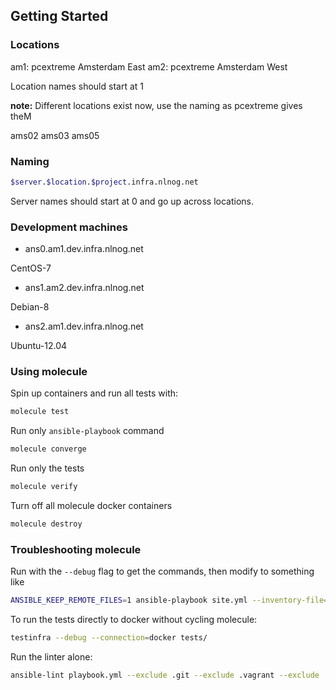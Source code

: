 
## Getting Started


### Locations

am1: pcextreme Amsterdam East
am2: pcextreme Amsterdam West

Location names should start at 1

**note:** Different locations exist now, use the naming as pcextreme gives theM

ams02
ams03
ams05

### Naming

```sh
$server.$location.$project.infra.nlnog.net
```

Server names should start at 0 and go up across locations.


### Development machines

- ans0.am1.dev.infra.nlnog.net

CentOS-7

- ans1.am2.dev.infra.nlnog.net

Debian-8

- ans2.am1.dev.infra.nlnog.net

Ubuntu-12.04


### Using molecule

Spin up containers and run all tests with:

```sh
molecule test
```

Run only `ansible-playbook` command

```sh
molecule converge
```

Run only the tests

```sh
molecule verify
```

Turn off all molecule docker containers

```sh
molecule destroy
```


### Troubleshooting molecule


Run with the `--debug` flag to get the commands, then modify to something like

```sh
ANSIBLE_KEEP_REMOTE_FILES=1 ansible-playbook site.yml --inventory-file=.molecule/ansible_inventory --sudo --vault-password-file=/dev/null --connection=docker --user=root --timeout=30 --diff -vvvv --limit=infra-ubuntu-12.04
```

To run the tests directly to docker without cycling molecule:

```sh
testinfra --debug --connection=docker tests/
```

Run the linter alone:

```sh
ansible-lint playbook.yml --exclude .git --exclude .vagrant --exclude .molecule
```
